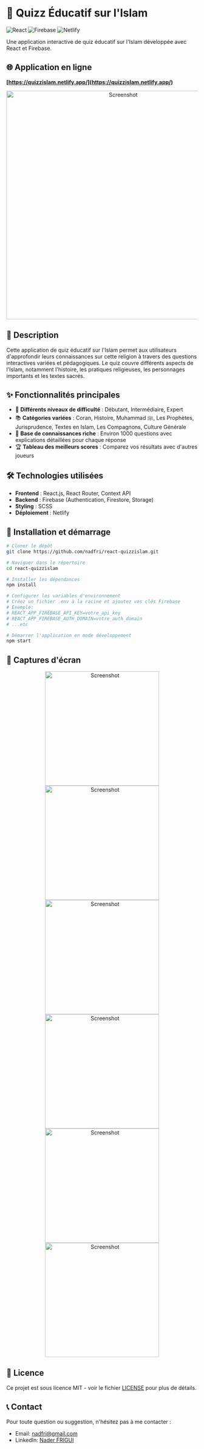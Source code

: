 # 🕌 Quizz Éducatif sur l'Islam

![React](https://img.shields.io/badge/React-20232A?style=for-the-badge&logo=react&logoColor=61DAFB)
![Firebase](https://img.shields.io/badge/Firebase-FFCA28?style=for-the-badge&logo=firebase&logoColor=black)
![Netlify](https://img.shields.io/badge/Netlify-00C7B7?style=for-the-badge&logo=netlify&logoColor=white)

Une application interactive de quiz éducatif sur l'Islam développée avec React et Firebase.

## 🌐 Application en ligne

**[https://quizzislam.netlify.app/](https://quizzislam.netlify.app/)**

<div align="center">
  <img src="https://quizzislam.netlify.app/images/card.webp" alt="Screenshot" width="600">
</div>

## 📝 Description

Cette application de quiz éducatif sur l'Islam permet aux utilisateurs d'approfondir leurs connaissances sur cette religion à travers des questions interactives variées et pédagogiques. Le quiz couvre différents aspects de l'Islam, notamment l'histoire, les pratiques religieuses, les personnages importants et les textes sacrés.

## ✨ Fonctionnalités principales

- 🎯 **Différents niveaux de difficulté** : Débutant, Intermédiaire, Expert
- 📚 **Catégories variées** : Coran, Histoire, Muhammad ﷺ, Les Prophètes, Jurisprudence, Textes en Islam, Les Compagnons, Culture Générale
- 🧠 **Base de connaissances riche** : Environ 1000 questions avec explications détaillées pour chaque réponse
- 🏆 **Tableau des meilleurs scores** : Comparez vos résultats avec d'autres joueurs

## 🛠️ Technologies utilisées

- **Frontend** : React.js, React Router, Context API
- **Backend** : Firebase (Authentication, Firestore, Storage)
- **Styling** : SCSS
- **Déploiement** : Netlify

## 🚀 Installation et démarrage

```bash
# Cloner le dépôt
git clone https://github.com/nadfri/react-quizzislam.git

# Naviguer dans le répertoire
cd react-quizzislam

# Installer les dépendances
npm install

# Configurer les variables d'environnement
# Créez un fichier .env à la racine et ajoutez vos clés Firebase
# Exemple:
# REACT_APP_FIREBASE_API_KEY=votre_api_key
# REACT_APP_FIREBASE_AUTH_DOMAIN=votre_auth_domain
# ...etc

# Démarrer l'application en mode développement
npm start
```

## 📸 Captures d'écran

<div align="center">
  <img src="https://quizzislam.netlify.app/images/screenshots/home.webp" alt="Screenshot" width="300">
  <img src="https://quizzislam.netlify.app/images/screenshots/menu.webp" alt="Screenshot" width="300">
  <img src="https://quizzislam.netlify.app/images/screenshots/settings.webp" alt="Screenshot" width="300">
</div>

<div align="center">
  <img src="https://quizzislam.netlify.app/images/screenshots/training.webp" alt="Screenshot" width="300">
  <img src="https://quizzislam.netlify.app/images/screenshots/competition.webp" alt="Screenshot" width="300">
  <img src="https://quizzislam.netlify.app/images/screenshots/ranking.webp" alt="Screenshot" width="300">
</div>

## 📄 Licence

Ce projet est sous licence MIT - voir le fichier [LICENSE](LICENSE) pour plus de détails.

## 📞 Contact

Pour toute question ou suggestion, n'hésitez pas à me contacter :

- Email: nadfri@gmail.com
- LinkedIn: [Nader FRIGUI](https://www.linkedin.com/in/nader-frigui-23509025/)
